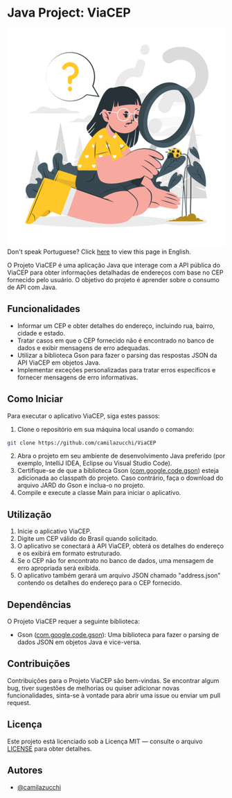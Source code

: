 # Java Project: ViaCEP
![Garotinha com uma lupa](/src/assets/find-zipcode.png)
Don't speak Portuguese? Click <a href="https://github.com/camilazucchi/ViaCEP/blob/main/README-en.md">here</a> to view this page in English.

O Projeto ViaCEP é uma aplicação Java que interage com a API pública do ViaCEP para obter informações detalhadas de endereços com base no CEP fornecido pelo usuário. O objetivo do projeto é aprender sobre o consumo de API com Java.

## Funcionalidades
- Informar um CEP e obter detalhes do endereço, incluindo rua, bairro, cidade e estado.
- Tratar casos em que o CEP fornecido não é encontrado no banco de dados e exibir mensagens de erro adequadas.
- Utilizar a biblioteca Gson para fazer o parsing das respostas JSON da API ViaCEP em objetos Java.
- Implementar exceções personalizadas para tratar erros específicos e fornecer mensagens de erro informativas.

## Como Iniciar
Para executar o aplicativo ViaCEP, siga estes passos:
1. Clone o repositório em sua máquina local usando o comando:
```bash
git clone https://github.com/camilazucchi/ViaCEP
```
2. Abra o projeto em seu ambiente de desenvolvimento Java preferido (por exemplo, IntelliJ IDEA, Eclipse ou Visual Studio Code).
3. Certifique-se de que a biblioteca Gson (<a href="https://mvnrepository.com/artifact/com.google.code.gson/gson">com.google.code.gson</a>) esteja adicionada ao classpath do projeto. Caso contrário, faça o download do arquivo JARD do Gson e inclua-o no projeto.
4. Compile e execute a classe Main para iniciar o aplicativo.

## Utilização
1. Inicie o aplicativo ViaCEP.
2. Digite um CEP válido do Brasil quando solicitado.
3. O aplicativo se conectará à API ViaCEP, obterá os detalhes do endereço e os exibirá em formato estruturado.
4. Se o CEP não for encontrato no banco de dados, uma mensagem de erro apropriada será exibida.
5. O aplicativo também gerará um arquivo JSON chamado "address.json" contendo os detalhes do endereço para o CEP fornecido.

## Dependências
O Projeto ViaCEP requer a seguinte biblioteca:
- Gson (<a href="https://mvnrepository.com/artifact/com.google.code.gson/gson">com.google.code.gson</a>): Uma biblioteca para fazer o parsing de dados JSON em objetos Java e vice-versa.

## Contribuições
Contribuições para o Projeto ViaCEP são bem-vindas. Se encontrar algum bug, tiver sugestões de melhorias ou quiser adicionar novas funcionalidades, sinta-se à vontade para abrir uma issue ou enviar um pull request.

## Licença
Este projeto está licenciado sob a Licença MIT — consulte o arquivo <a href="https://github.com/camilazucchi/ViaCEP/blob/main/LICENSE">LICENSE</a> para obter detalhes.

## Autores
- [@camilazucchi](https://github.com/camilazucchi)